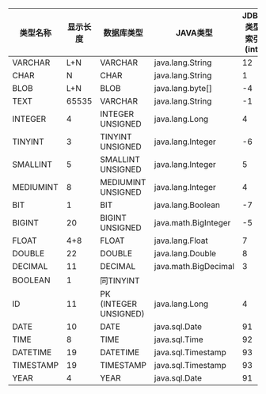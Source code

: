 | 类型名称  | 显示长度 | 数据库类型            | JAVA类型             | JDBC类型索引(int) | 描述 |
| --------- | -------- | --------------------- | -------------------- | ----------------- | ---- |
| VARCHAR   | L+N      | VARCHAR               | java.lang.String     | 12                |      |
| CHAR      | N        | CHAR                  | java.lang.String     | 1                 |      |
| BLOB      | L+N      | BLOB                  | java.lang.byte[]     | -4                |      |
| TEXT      | 65535    | VARCHAR               | java.lang.String     | -1                |      |
| INTEGER   | 4        | INTEGER UNSIGNED      | java.lang.Long       | 4                 |      |
| TINYINT   | 3        | TINYINT UNSIGNED      | java.lang.Integer    | -6                |      |
| SMALLINT  | 5        | SMALLINT UNSIGNED     | java.lang.Integer    | 5                 |      |
| MEDIUMINT | 8        | MEDIUMINT UNSIGNED    | java.lang.Integer    | 4                 |      |
| BIT       | 1        | BIT                   | java.lang.Boolean    | -7                |      |
| BIGINT    | 20       | BIGINT UNSIGNED       | java.math.BigInteger | -5                |      |
| FLOAT     | 4+8      | FLOAT                 | java.lang.Float      | 7                 |      |
| DOUBLE    | 22       | DOUBLE                | java.lang.Double     | 8                 |      |
| DECIMAL   | 11       | DECIMAL               | java.math.BigDecimal | 3                 |      |
| BOOLEAN   | 1        | 同TINYINT             |                      |                   |      |
| ID        | 11       | PK (INTEGER UNSIGNED) | java.lang.Long       | 4                 |      |
| DATE      | 10       | DATE                  | java.sql.Date        | 91                |      |
| TIME      | 8        | TIME                  | java.sql.Time        | 92                |      |
| DATETIME  | 19       | DATETIME              | java.sql.Timestamp   | 93                |      |
| TIMESTAMP | 19       | TIMESTAMP             | java.sql.Timestamp   | 93                |      |
| YEAR      | 4        | YEAR                  | java.sql.Date        | 91                |      |